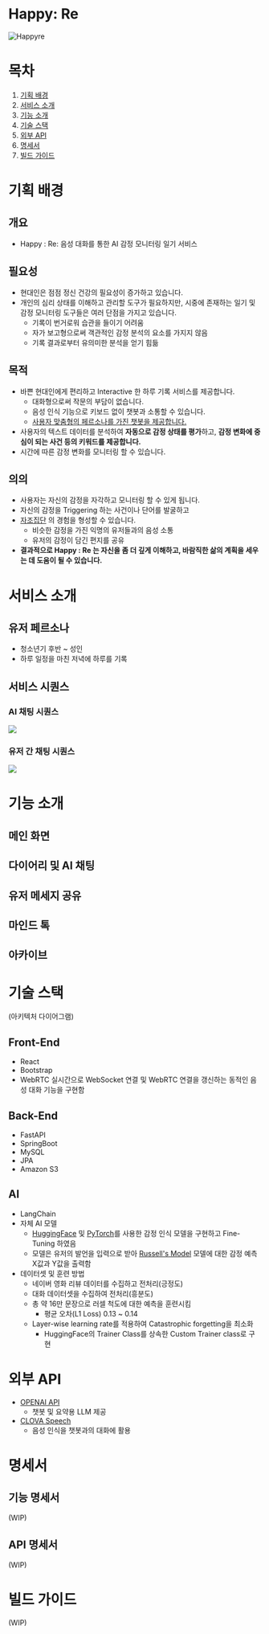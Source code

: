 # Happy: Re
![Happyre](readme%20resource/Happyre.png)

# 목차
1. [기획 배경](#기획-배경)
2. [서비스 소개](#서비스-소개)
3. [기능 소개](#기능-소개)
4. [기술 스택](#기술-스택)
5. [외부 API](#외부-API)
6. [명세서](#명세서)
7. [빌드 가이드](#빌드-가이드)

# 기획 배경
## 개요
- Happy : Re: 음성 대화를 통한 AI 감정 모니터링 일기 서비스
## 필요성
- 현대인은 점점 정신 건강의 필요성이 증가하고 있습니다.
- 개인의 심리 상태를 이해하고 관리할 도구가 필요하지만, 시중에 존재하는 일기 및 감정 모니터링 도구들은 여러 단점을 가지고 있습니다.
	- 기록이 번거로워 습관을 들이기 어려움
	- 자가 보고형으로써 객관적인 감정 분석의 요소를 가지지 않음
	- 기록 결과로부터 유의미한 분석을 얻기 힘듦
## 목적
- 바쁜 현대인에게 편리하고 Interactive 한 하루 기록 서비스를 제공합니다.
	- 대화형으로써 작문의 부담이 없습니다.
	- 음성 인식 기능으로 키보드 없이 챗봇과 소통할 수 있습니다.
	- [사용자 맞춤형의 페르소나를 가진 챗봇을 제공합니다.](###해피리-페르소나)
- 사용자의 텍스트 데이터를 분석하여 **자동으로 감정 상태를 평가**하고, **감정 변화에 중심이 되는 사건 등의 키워드를 제공합니다.**
- 시간에 따른 감정 변화를 모니터링 할 수 있습니다.
## 의의
- 사용자는 자신의 감정을 자각하고 모니터링 할 수 있게 됩니다.
- 자신의 감정을 Triggering 하는 사건이나 단어를 발굴하고
- [자조집단](https://en.wikipedia.org/wiki/Support_group) 의 경험을 형성할 수 있습니다.
	- 비슷한 감정을 가진 익명의 유저들과의 음성 소통
	- 유저의 감정이 담긴 편지를 공유
- **결과적으로 Happy : Re 는 자신을 좀 더 깊게 이해하고, 바람직한 삶의 계획을 세우는 데 도움이 될 수 있습니다.**
# 서비스 소개
## 유저 페르소나
- 청소년기 후반 ~ 성인
- 하루 일정을 마친 저녁에 하루를 기록

## 서비스 시퀀스
### AI 채팅 시퀀스
![](readme%20resource/AI%20채팅%20시퀀스.png)
### 유저 간 채팅 시퀀스
![](readme%20resource/유저%20채팅%20시퀀스.png)
# 기능 소개
## 메인 화면
## 다이어리 및 AI 채팅
## 유저 메세지 공유
## 마인드 톡
## 아카이브
<!-- ### 해피리 페르소나
- 해피리
![](readme%20resource/default.PNG)
- 셰익스피리
![](readme%20resource/shakespeare.PNG)
-  해파린 장군 
![](readme%20resource/general.PNG)
- 해파스찬
![](readme%20resource/butler.PNG)
- 해파라테스
![](readme%20resource/philosopher.PNG) -->
# 기술 스택
(아키텍처 다이어그램)
## Front-End
- React
- Bootstrap
- WebRTC
	실시간으로 WebSocket 연결 및 WebRTC 연결을 갱신하는 동적인 음성 대화 기능을 구현함
## Back-End
- FastAPI
- SpringBoot
- MySQL
- JPA
- Amazon S3
## AI
- LangChain
- 자체 AI 모델 
	- [HuggingFace](https://huggingface.co/) 및 [PyTorch](https://pytorch.org/)를 사용한 감정 인식 모델을 구현하고 Fine-Tuning 하였음
	- 모델은 유저의 발언을 입력으로 받아 [Russell's Model](https://en.wikipedia.org/wiki/Emotion_classification#Circumplex_model) 모델에 대한 감정 예측 X값과 Y값을 출력함
- 데이터셋 및 훈련 방법
	- 네이버 영화 리뷰 데이터를 수집하고 전처리(긍정도)
	- 대화 데이터셋을 수집하여 전처리(흥분도)
	- 총 약 16만 문장으로 러셀 척도에 대한 예측을 훈련시킴
		- 평균 오차(L1 Loss) 0.13 ~ 0.14
	- Layer-wise learning rate를 적용하여 Catastrophic forgetting을 최소화
		- HuggingFace의 Trainer Class를 상속한 Custom Trainer class로 구현
# 외부 API
- [OPENAI API](https://platform.openai.com/)
	- 챗봇 및 요약용 LLM 제공
- [CLOVA Speech](https://clova.ai/speech)
	- 음성 인식을 챗봇과의 대화에 활용
# 명세서
## 기능 명세서
(WIP)
## API 명세서
(WIP)
# 빌드 가이드
(WIP)